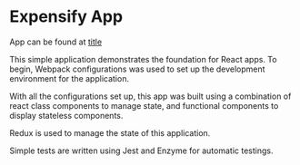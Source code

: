 # Expensify App

App can be found at [title](https://www.example.comhttps://expensify-app-kb.herokuapp.com/)

This simple application demonstrates the foundation for React apps. To begin, Webpack configurations was used to set up the development environment for the application.

With all the configurations set up, this app was built using a combination of react class components to manage state, and functional components to display stateless components.

Redux is used to manage the state of this application.

Simple tests are written using Jest and Enzyme for automatic testings.
